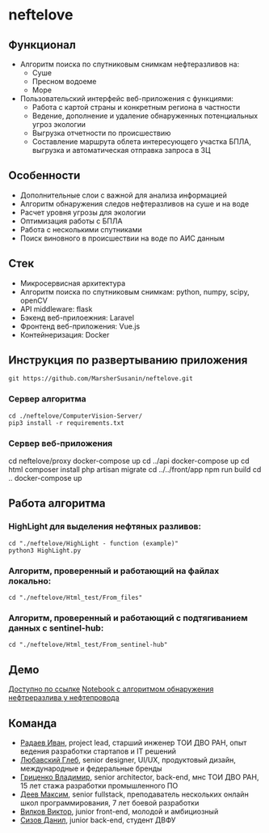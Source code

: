# neftelove

## Функционал
- Алгоритм поиска по спутниковым снимкам нефтеразливов на:
  - Суше
  - Пресном водоеме
  - Море
- Пользовательский интерфейс веб-приложения с функциями:
  - Работа с картой страны и конкретным региона в частности
  - Ведение, дополнение и удаление обнаруженных потенциальных угроз экологии
  - Выгрузка отчетности по происшествию
  - Составление маршрута облета интересующего участка БПЛА, выгрузка и автоматическая отправка запроса в ЗЦ

## Особенности
- Дополнительные слои с важной для анализа информацией
- Алгоритм обнаружения следов нефтеразливов на суше и на воде
- Расчет уровня угрозы для экологии
- Оптимизация работы с БПЛА
- Работа с несколькими спутниками
- Поиск виновного в происшествии на воде по АИС данным

## Стек
- Микросервисная архитектура
- Алгоритм поиска по спутниковым снимкам: python, numpy, scipy, openCV
- API middleware: flask
- Бэкенд веб-прилоежния: Laravel
- Фронтенд веб-приложения: Vue.js
- Контейнеризация: Docker

## Инструкция по развертыванию приложения

```git https://github.com/MarsherSusanin/neftelove.git```

### Сервер алгоритма

```
cd ./neftelove/ComputerVision-Server/
pip3 install -r requirements.txt
```
### Сервер веб-приложения

cd neftelove/proxy
docker-compose up
cd ../api
docker-compose up
cd html
composer install
php artisan migrate
cd ../../front/app
npm run build
cd ..
docker-compose up

## Работа алгоритма

### HighLight для выделения нефтяных разливов:
```
cd "./neftelove/HighLight - function (example)"
python3 HighLight.py
```

### Алгоритм, проверенный и работающий на файлах локально:
```cd "./neftelove/Html_test/From_files"```

### Алгоритм, проверенный и работающий с подтягиванием данных с sentinel-hub:
```cd "./neftelove/Html_test/From_sentinel-hub"```

## Демо
[Доступно по ссылке](http://neftelove.pena.marketing)
[Notebook с алгоритмом обнаружения нефтреразлива у нефтепровода](https://github.com/MarsherSusanin/neftelove/blob/main/ComputerVision-Server%20(Description%20Notebook)/sentinel-2.ipynb)

## Команда
- [Радаев Иван](https://t.me/MarsherSus), project lead, старший инженер ТОИ ДВО РАН, опыт ведения разработки стартапов и IT решений
- [Любавский Глеб](https://t.me/Liubavskii_Gleb), senior designer, UI/UX, продуктовый дизайн, международные и федеральные бренды
- [Гриценко Владимир](https://t.me/Amiwriter), senior architector, back-end, мнс ТОИ ДВО РАН, 15 лет стажа разработки промышленного ПО
- [Деев Максим](https://t.me/MaksDeev), senior fullstack, преподаватель нескольких онлайн школ программирования, 7 лет боевой разработки
- [Вилков Виктор](https://t.me/moskoviy), junior front-end, молодой и амбициозный
-  [Сизов Данил](https://t.me/sizov_da), junior back-end, студент ДВФУ 
